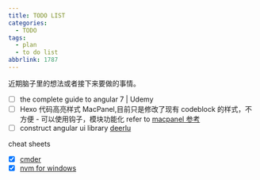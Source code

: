 ```yaml
---
title: TODO LIST
categories:
  - TODO
tags:
  - plan
  - to do list
abbrlink: 1787
---
```


近期脑子里的想法或者接下来要做的事情。

- [ ] the complete guide to angular 7 | Udemy
- [ ] Hexo 代码高亮样式 MacPanel,目前只是修改了现有 codeblock 的样式，不方便 - 可以使用钩子，模块功能化 refer to [macpanel 参考](https://blog.shadowy.me/2018/03/16/hexo-next-macpanel-improved/)
- [ ] construct angular ui library [deerlu](https://github.com/suchenrain/deerlu)

<!--more-->

cheat sheets

- [x] [cmder](https://github.com/cmderdev/cmder)
- [x] [nvm for windows](https://github.com/coreybutler/nvm-windows)
